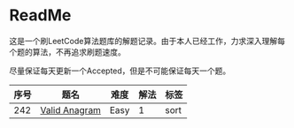 # ReadMe

这是一个刷LeetCode算法题库的解题记录。由于本人已经工作，力求深入理解每个题的算法，不再追求刷题速度。

尽量保证每天更新一个Accepted，但是不可能保证每天一个题。

序号 | 题名                                                          | 难度 | 解法 | 标签
-----|---------------------------------------------------------------|------|------|-----
242  | [Valid Anagram](https://leetcode.com/problems/valid-anagram/) | Easy | 1    | sort